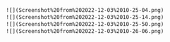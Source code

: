 
    ![](Screenshot%20from%202022-12-03%2010-25-04.png)
    ![](Screenshot%20from%202022-12-03%2010-25-14.png)
    ![](Screenshot%20from%202022-12-03%2010-25-50.png)
    ![](Screenshot%20from%202022-12-03%2010-26-06.png)
